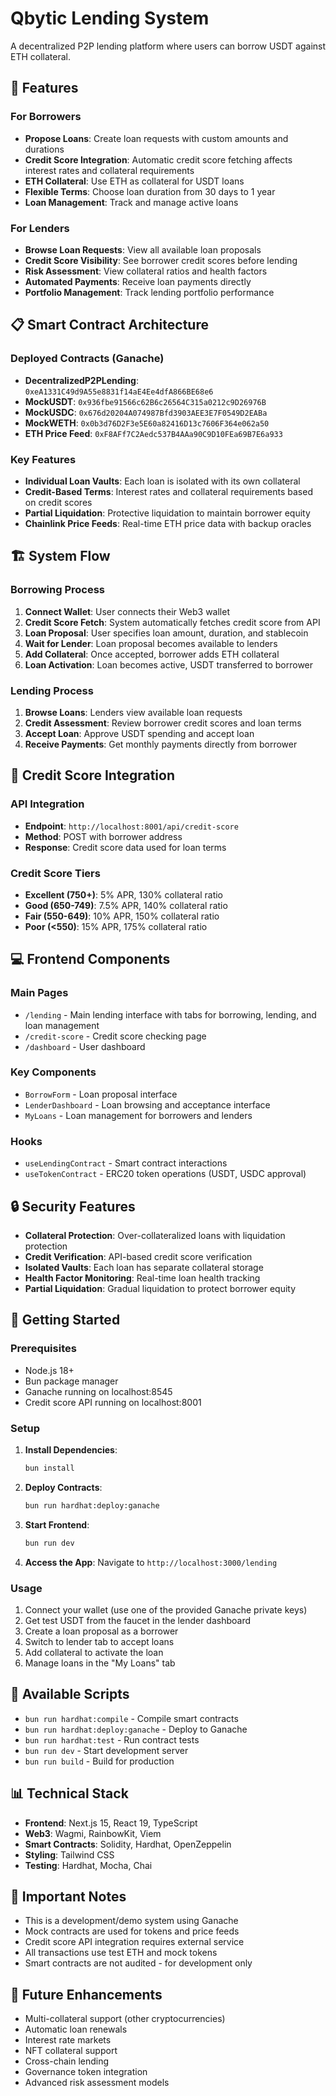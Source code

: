 # Qbytic Lending System

A decentralized P2P lending platform where users can borrow USDT against ETH collateral.

## 🚀 Features

### For Borrowers
- **Propose Loans**: Create loan requests with custom amounts and durations
- **Credit Score Integration**: Automatic credit score fetching affects interest rates and collateral requirements
- **ETH Collateral**: Use ETH as collateral for USDT loans
- **Flexible Terms**: Choose loan duration from 30 days to 1 year
- **Loan Management**: Track and manage active loans

### For Lenders
- **Browse Loan Requests**: View all available loan proposals
- **Credit Score Visibility**: See borrower credit scores before lending
- **Risk Assessment**: View collateral ratios and health factors
- **Automated Payments**: Receive loan payments directly
- **Portfolio Management**: Track lending portfolio performance

## 📋 Smart Contract Architecture

### Deployed Contracts (Ganache)
- **DecentralizedP2PLending**: `0xeA1331C49d9A55e8831f14aE4Ee4dfA866BE68e6`
- **MockUSDT**: `0x936fbe91566c62B6c26564C315a0212c9D26976B`
- **MockUSDC**: `0x676d20204A074987Bfd3903AEE3E7F0549D2EABa`
- **MockWETH**: `0x0b3d76D2F3e5E60a82416D13c7606F364e062a50`
- **ETH Price Feed**: `0xF8AFf7C2Aedc537B4AAa90C9D10FEa69B7E6a933`

### Key Features
- **Individual Loan Vaults**: Each loan is isolated with its own collateral
- **Credit-Based Terms**: Interest rates and collateral requirements based on credit scores
- **Partial Liquidation**: Protective liquidation to maintain borrower equity
- **Chainlink Price Feeds**: Real-time ETH price data with backup oracles

## 🏗️ System Flow

### Borrowing Process
1. **Connect Wallet**: User connects their Web3 wallet
2. **Credit Score Fetch**: System automatically fetches credit score from API
3. **Loan Proposal**: User specifies loan amount, duration, and stablecoin
4. **Wait for Lender**: Loan proposal becomes available to lenders
5. **Add Collateral**: Once accepted, borrower adds ETH collateral
6. **Loan Activation**: Loan becomes active, USDT transferred to borrower

### Lending Process
1. **Browse Loans**: Lenders view available loan requests
2. **Credit Assessment**: Review borrower credit scores and loan terms
3. **Accept Loan**: Approve USDT spending and accept loan
4. **Receive Payments**: Get monthly payments directly from borrower

## 🔧 Credit Score Integration

### API Integration
- **Endpoint**: `http://localhost:8001/api/credit-score`
- **Method**: POST with borrower address
- **Response**: Credit score data used for loan terms

### Credit Score Tiers
- **Excellent (750+)**: 5% APR, 130% collateral ratio
- **Good (650-749)**: 7.5% APR, 140% collateral ratio  
- **Fair (550-649)**: 10% APR, 150% collateral ratio
- **Poor (<550)**: 15% APR, 175% collateral ratio

## 💻 Frontend Components

### Main Pages
- `/lending` - Main lending interface with tabs for borrowing, lending, and loan management
- `/credit-score` - Credit score checking page
- `/dashboard` - User dashboard

### Key Components
- `BorrowForm` - Loan proposal interface
- `LenderDashboard` - Loan browsing and acceptance interface
- `MyLoans` - Loan management for borrowers and lenders

### Hooks
- `useLendingContract` - Smart contract interactions
- `useTokenContract` - ERC20 token operations (USDT, USDC approval)

## 🔒 Security Features

- **Collateral Protection**: Over-collateralized loans with liquidation protection
- **Credit Verification**: API-based credit score verification
- **Isolated Vaults**: Each loan has separate collateral storage
- **Health Factor Monitoring**: Real-time loan health tracking
- **Partial Liquidation**: Gradual liquidation to protect borrower equity

## 🚦 Getting Started

### Prerequisites
- Node.js 18+
- Bun package manager
- Ganache running on localhost:8545
- Credit score API running on localhost:8001

### Setup
1. **Install Dependencies**:
   ```bash
   bun install
   ```

2. **Deploy Contracts**:
   ```bash
   bun run hardhat:deploy:ganache
   ```

3. **Start Frontend**:
   ```bash
   bun run dev
   ```

4. **Access the App**: Navigate to `http://localhost:3000/lending`

### Usage
1. Connect your wallet (use one of the provided Ganache private keys)
2. Get test USDT from the faucet in the lender dashboard
3. Create a loan proposal as a borrower
4. Switch to lender tab to accept loans
5. Add collateral to activate the loan
6. Manage loans in the "My Loans" tab

## 🔧 Available Scripts

- `bun run hardhat:compile` - Compile smart contracts
- `bun run hardhat:deploy:ganache` - Deploy to Ganache
- `bun run hardhat:test` - Run contract tests
- `bun run dev` - Start development server
- `bun run build` - Build for production

## 📊 Technical Stack

- **Frontend**: Next.js 15, React 19, TypeScript
- **Web3**: Wagmi, RainbowKit, Viem
- **Smart Contracts**: Solidity, Hardhat, OpenZeppelin
- **Styling**: Tailwind CSS
- **Testing**: Hardhat, Mocha, Chai

## 🚨 Important Notes

- This is a development/demo system using Ganache
- Mock contracts are used for tokens and price feeds  
- Credit score API integration requires external service
- All transactions use test ETH and mock tokens
- Smart contracts are not audited - for development only

## 🔮 Future Enhancements

- Multi-collateral support (other cryptocurrencies)
- Automatic loan renewals
- Interest rate markets
- NFT collateral support
- Cross-chain lending
- Governance token integration
- Advanced risk assessment models